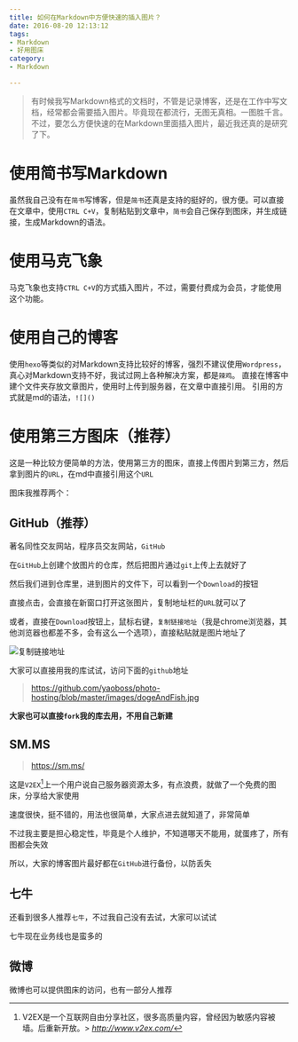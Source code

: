 ```yaml
---
title: 如何在Markdown中方便快速的插入图片？
date: 2016-08-20 12:13:12
tags:
- Markdown
- 好用图床
category:
- Markdown

---
```


> 有时候我写Markdown格式的文档时，不管是记录博客，还是在工作中写文档，经常都会需要插入图片。毕竟现在都流行，无图无真相。一图胜千言。不过，要怎么方便快速的在Markdown里面插入图片，最近我还真的是研究了下。

# 使用简书写Markdown

虽然我自己没有在`简书`写博客，但是`简书`还真是支持的挺好的，很方便。可以直接在文章中，使用`CTRL C+V`，复制粘贴到文章中，`简书`会自己保存到图床，并生成链接，生成Markdown的语法。

# 使用马克飞象

马克飞象也支持`CTRL C+V`的方式插入图片，不过，需要付费成为会员，才能使用这个功能。

# 使用自己的博客

使用`hexo`等类似的对Markdown支持比较好的博客，强烈不建议使用`Wordpress`，真心对Markdown支持不好，我试过网上各种解决方案，都是`辣鸡`。
直接在博客中建个文件夹存放文章图片，使用时上传到服务器，在文章中直接引用。
引用的方式就是md的语法，`![]()`

# 使用第三方图床（推荐）

这是一种比较方便简单的方法，使用第三方的图床，直接上传图片到第三方，然后拿到图片的`URL`，在md中直接引用这个`URL`

图床我推荐两个：

## GitHub（推荐）

著名同性交友网站，程序员交友网站，`GitHub`

在`GitHub`上创建个放图片的仓库，然后把图片通过`git`上传上去就好了

然后我们进到仓库里，进到图片的文件下，可以看到一个`Download`的按钮

直接点击，会直接在新窗口打开这张图片，复制地址栏的`URL`就可以了

或者，直接在`Download`按钮上，鼠标右键，`复制链接地址`（我是chrome浏览器，其他浏览器也都差不多，会有这么一个选项），直接粘贴就是图片地址了

![复制链接地址](/images/如何在Markdown中方便快速的插入图片/1.png)

大家可以直接用我的库试试，访问下面的`github`地址

> https://github.com/yaoboss/photo-hosting/blob/master/images/dogeAndFish.jpg

**大家也可以直接`fork`我的库去用，不用自己新建**


## SM.MS

> https://sm.ms/

这是`V2EX`[^1]上一个用户说自己服务器资源太多，有点浪费，就做了一个免费的图床，分享给大家使用

速度很快，挺不错的，用法也很简单，大家点进去就知道了，非常简单

不过我主要是担心稳定性，毕竟是个人维护，不知道哪天不能用，就蛋疼了，所有图都会失效

所以，大家的博客图片最好都在`GitHub`进行备份，以防丢失


## 七牛

还看到很多人推荐`七牛`，不过我自己没有去试，大家可以试试

七牛现在业务线也是蛮多的

## 微博

微博也可以提供图床的访问，也有一部分人推荐










[^1]: V2EX是一个互联网自由分享社区，很多高质量内容，曾经因为敏感内容被墙。后重新开放。> *http://www.v2ex.com/*